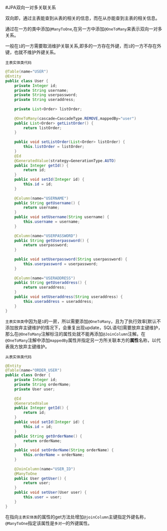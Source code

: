 #JPA双向一对多关联关系

双向即，通过主表能查到从表的相关的信息，而在从亦能查到主表的相关信息。

通过在一方的类中添加`@ManyToOne`,在另一方中添加`@OneToMany`来表示双向一对多关系。

一般在`1`的一方需要取消维护关联关系,即多的一方存在外键，而`1`的一方不存在外键，也就不维护外键关系。

`主表实体类代码`

```java
@Table(name="USER")
@Entity
public class User {
	private Integer id;
	private String username;
	private String userpassword;
	private String useraddress;
	
	private List<Order> listOrder;
	
	@OneToMany(cascade=CascadeType.REMOVE,mappedBy="user")
	public List<Order> getListOrder() {
		return listOrder;
	}
	
	public void setListOrder(List<Order> listOrder) {
		this.listOrder = listOrder;
	}
	@Id
	@GeneratedValue(strategy=GenerationType.AUTO)
	public Integer getId() {
		return id;
	}
	public void setId(Integer id) {
		this.id = id;
	}
	
	@Column(name="USERNAME")
	public String getUsername() {
		return username;
	}
	public void setUsername(String username) {
		this.username = username;
	}
	
	@Column(name="USERPASSWORD")
	public String getUserpassword() {
		return userpassword;
	}
	
	public void setUserpassword(String userpassword) {
		this.userpassword = userpassword;
	}
	
	@Column(name="USERADDRESS")
	public String getUseraddress() {
		return useraddress;
	}
	public void setUseraddress(String useraddress) {
		this.useraddress = useraddress;
	}
}
```

`主表实体类`中因为是`1`的一房，所以需要添加`@OneToMany`，且为了执行效率[默认不添加放弃主键维护的情况下，会重复出现update，SQL语句]需要放弃主键维护，那么在`@OneToMany`注解标注的属性处就不能再添加`@JoinColumn`注解。在`@OneToMany`注解中添加`mappedBy`属性并指定另一方所关联本方的**属性**名称，以代表我方放弃主键维护。

`从表实体类代码`

```java
@Entity
@Table(name="ORDER_USER")
public class Order {
	private Integer id;
	private String orderName;
	private User user;
	
	@Id
	@GeneratedValue
	public Integer getId() {
		return id;
	}
	public void setId(Integer id) {
		this.id = id;
	}
	public String getOrderName() {
		return orderName;
	}
	public void setOrderName(String orderName) {
		this.orderName = orderName;
	}
	
	@JoinColumn(name="USER_ID")
	@ManyToOne
	public User getUser() {
		return user;
	}
	public void setUser(User user) {
		this.user = user;
	}
}
```

在指向`主表实体类`的属性的get方法处增加`@joinColumn`主键指定外键名称，`@ManyToOne`指定该属性是`多对一`的外键属性。
